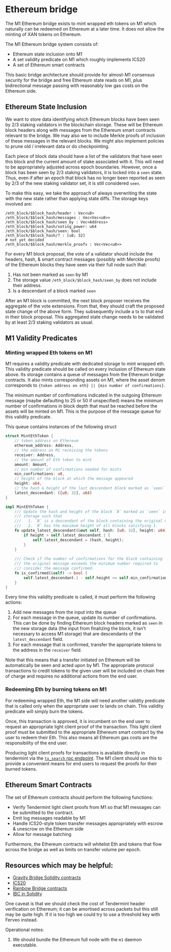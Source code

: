 # Ethereum bridge

The M1 Ethereum bridge exists to mint wrapped eth tokens on M1 which naturally
can be redeemed on Ethereum at a later time. It does not allow the minting
of XAN tokens on Ethereum.

The M1 Ethereum bridge system consists of:
* Ethereum state inclusion onto M1
* A set validity predicate on M1 which roughly implements ICS20
* A set of Ethereum smart contracts

This basic bridge architecture should provide for almost-M1 consensus 
security for the bridge and free Ethereum state reads on M1, plus 
bidirectional message passing with reasonably low gas costs on the 
Ethereum side.

## Ethereum State Inclusion
We want to store data identifying which Ethereum blocks have been seen by
2/3 staking validators in the blockchain storage. These will be Ethereum
block headers along with messages from the Ethereum smart contracts relevant
to the bridge. We may also we to include Merkle proofs of inclusion of 
these messages in the relevant blocks. We might also implement policies to
prune old / irrelevant data or do checkpointing.

Each piece of block data should have a list of the validators that have seen
this block and the current amount of stake associated with it. This
will need to be appropriately adjusted across epoch boundaries. However, 
once a block has been seen by 2/3 staking validators, it is locked into a 
`seen` state. Thus, even if after an epoch that block has no longer been
reported as seen by 2/3 of the new staking validator set, it is still
considered `seen`. 

To make this easy, we take the approach of always overwriting the state with
the new state rather than applying state diffs. The storage keys involved
are:
```
/eth_block/$block_hash/header : Vec<u8>
/eth_block/$block_hash/messages : Vec<Vec<u8>>
/eth_block/$block_hash/seen_by : Vec<Address>
/eth_block/$block_hash/voting_power: u64
/eth_block/$block_hash/seen: bool
/eth_block/$block_hash/? : [u8; 32]
# not yet decided
/eth_block/$block_hash/merkle_proofs : Vec<Vec<u8>>
```

For every M1 block proposal, the vote of a validator should include 
the headers, hash, & smart contract messages (possibly with Merckle proofs)
of the Ethereum blocks they have seen via their full node such that:

1. Has not been marked as `seen` by M1
2. The storage value `/eth_block/$block_hash/seen_by` does not include their
   address.
3. Is a descendant of a block marked `seen`

After an M1 block is committed, the next block proposer receives the 
aggregate of the vote extensions. From that, they should craft the proposed
state change of the above form. They subsequently include a tx to that end 
in their block proposal. This aggregated state change needs to be validated
by at least 2/3 staking validators as usual.

## M1 Validity Predicates

### Minting wrapped Eth tokens on M1
M1 requires a validity predicate with dedicated storage to mint wrapped
eth. This validity predicate should be called on every inclusion of Ethereum
state above. Its storage contains a queue of messages from the Ethereum
bridge contracts. It also mints corresponding assets on M1, where the asset denom corresponds to 
`{token address on eth} || {min number of confirmations}`.

The minimum number of confirmations indicated in the outgoing Ethereum message 
(maybe defaulting to 25 or 50 if unspecified) means the minimum number of 
confirmations in block depth that must be reached before the assets will be
minted on M1. This is the purpose of the message queue for this validity
predicate.

This queue contains instances of the following struct
```rust
struct MintEthToken {
    // token address on Ethereum
    ethereum_address: Address,
    // the address on M1 receiving the tokens
    receiver: Address,
    // the amount of Eth token to mint
    amount: Amount,
    // min number of confirmations needed for mints
    min_confirmations: u8,
    // height of the block at which the message appeared
    height: u64,
    // the hash & height of the last descendant block marked as `seen`
    latest_descendant: ([u8; 32], u64)
}

impl MintEthToken {
    /// Update the hash and height of the block `B` marked as `seen` in M1
    /// storage such that 
    ///   1. `B` is a descendant of the block containing the original messaga
    ///   2. `B` has the maximum height of all blocks satisfying 1.
    fn update_latest_descendant(&mut self, hash: [u8; 32], height: u64) {
        if height > self.latest_descendant.1 {
            self.latest_descendant = (hash, height);    
        }
    }
    
    /// Check if the number of confirmations for the block containing
    /// the original message exceeds the minimum number required to 
    /// consider the message confirmed.
    fn is_confirmed(&self) -> bool {
        self.latest_descendant.1 - self.height >= self.min_confirmations
    }
}
```
Every time this validity predicate is called, it must perform the following
actions:
 1. Add new messages from the input into the queue
 2. For each message in the queue, update its number of confirmations. This
    can be done by finding Ethereum block headers marked as `seen` in the new
    storage data (the input from finalizing the block, it isn't necessary to 
    access M1 storage) that are descendants of the `latest_descendant` field.
 3. For each message that is confirmed, transfer the appropriate tokens to 
    the address in the `receiver` field.

Note that this means that a transfer initiated on Ethereum will be automatically
be seen and acted upon by M1. The appropriate protocol transactions to 
credit tokens to the given user will be included on chain free of charge
and requires no additional actions from the end user.

### Redeeming Eth by burning tokens on M1

For redeeming wrapped Eth, the M1 side will need another validity predicate
that is called only when the appropriate user tx lands on chain. This validity
predicate will simply burn the tokens.

Once, this transaction is approved, it is incumbent on the end user to 
request an appropriate light client proof of the transaction. This light
client proof must be submitted to the appropriate Ethereum smart contract
by the user to redeem their Eth. This also means all Ethereum gas costs
are the responsibility of the end user.

Producing light client proofs for transactions is available directly in
tendermint via the [`tx_search` rpc endpoint](https://docs.tendermint.com/master/rpc/#/Info/tx_search).
The M1 client should use this to provide a convenient means for end users
to request the proofs for their burned tokens.

## Ethereum Smart Contracts
The set of Ethereum contracts should perform the following functions:
 - Verify Tendermint light client proofs from M1 so that M1 messages can
   be submitted to the contract.
 - Emit log messages readable by M1
 - Handle ICS20-style token transfer messages appropriately with escrow & 
   unescrow on the Ethereum side
 - Allow for message batching

Furthermore, the Ethereum contracts will whitelist Eth and tokens that
flow across the bridge as well as limits on transfer volume per epoch.
 

## Resources which may be helpful:
- [Gravity Bridge Solidity contracts](https://github.com/Gravity-Bridge/Gravity-Bridge/tree/main/solidity)
- [ICS20](https://github.com/cosmos/ibc/tree/master/spec/app/ics-020-fungible-token-transfer)
- [Rainbow Bridge contracts](https://github.com/aurora-is-near/rainbow-bridge/tree/master/contracts)
- [IBC in Solidity](https://github.com/hyperledger-labs/yui-ibc-solidity)

One caveat is that we should check the cost of Tendermint header verification on Ethereum; it can be amortised across packets but this still may be quite high. If it is too high we could try to use a threshold key with Ferveo instead.

Operational notes:
1. We should bundle the Ethereum full node with the `m1` daemon executable.
